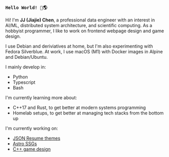 ### `Hello World! 👋🌎`

Hi! I'm **JJ (Jiajie) Chen**, a professional data engineer with an interest in AI/ML, distributed system architecture, and scientific computing.
As a hobbyist programmer, I like to work on frontend webpage design and game design.

I use Debian and deriviatives at home, but I'm also experimenting with Fedora Silverblue.
At work, I use macOS (M1) with Docker images in Alpine and Debian/Ubuntu.

I mainly develop in:
- Python
- Typescript
- Bash

I'm currently learning more about:
- C++17 and Rust, to get better at modern systems programming
- Homelab setups, to get better at managing tech stacks from the bottom up

I'm currently working on:
- [JSON Resume themes](https://github.com/jiajie-chen/jsonresume-theme-coldbrew)
- [Astro SSGs](https://github.com/jiajie-chen/jiajie-chen.github.io)
- [C++ game design](https://github.com/jiajie-chen/raylib-game)
